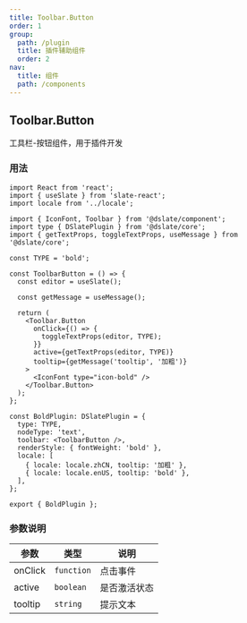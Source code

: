 ```yaml
---
title: Toolbar.Button
order: 1
group:
  path: /plugin
  title: 插件辅助组件
  order: 2
nav:
  title: 组件
  path: /components
---
```


## Toolbar.Button

工具栏-按钮组件，用于插件开发

### 用法

```tsx | pure
import React from 'react';
import { useSlate } from 'slate-react';
import locale from '../locale';

import { IconFont, Toolbar } from '@dslate/component';
import type { DSlatePlugin } from '@dslate/core';
import { getTextProps, toggleTextProps, useMessage } from '@dslate/core';

const TYPE = 'bold';

const ToolbarButton = () => {
  const editor = useSlate();

  const getMessage = useMessage();

  return (
    <Toolbar.Button
      onClick={() => {
        toggleTextProps(editor, TYPE);
      }}
      active={getTextProps(editor, TYPE)}
      tooltip={getMessage('tooltip', '加粗')}
    >
      <IconFont type="icon-bold" />
    </Toolbar.Button>
  );
};

const BoldPlugin: DSlatePlugin = {
  type: TYPE,
  nodeType: 'text',
  toolbar: <ToolbarButton />,
  renderStyle: { fontWeight: 'bold' },
  locale: [
    { locale: locale.zhCN, tooltip: '加粗' },
    { locale: locale.enUS, tooltip: 'bold' },
  ],
};

export { BoldPlugin };
```

### 参数说明

| 参数    | 类型       | 说明         |
| ------- | ---------- | ------------ |
| onClick | `function` | 点击事件     |
| active  | `boolean`  | 是否激活状态 |
| tooltip | `string`   | 提示文本     |
